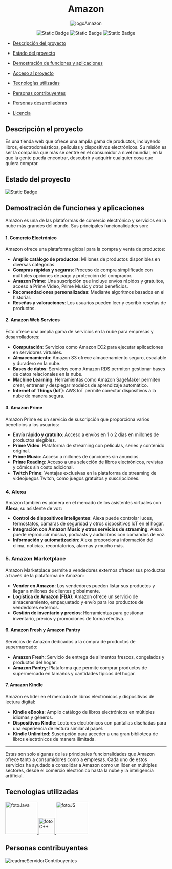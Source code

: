 <h1 align="center"> Amazon </h1>

<div align="center">

![logoAmazon](https://github.com/user-attachments/assets/933cc50a-efd3-439b-9800-8decc9f5cf65)
</div>
<div align="center">

![Static Badge](https://img.shields.io/badge/licencia%20-%20Amazon%20-%20blue)
![Static Badge](https://img.shields.io/badge/versi%C3%B3n%20-%203.24%20-%20green)
![Static Badge](https://img.shields.io/badge/%C3%BAltima%20versi%C3%B3n%20-%20febrero%20-%20green)
</div>

- [Descripción del proyecto](#descripción-del-proyecto)

- [Estado del proyecto](#estado-del-proyecto)

- [Demostración de funciones y aplicaciones](#demostracion-de-funciones-y-aplicaciones)

- [Acceso al proyecto](#acceso-al-proyecto)
  
- [Tecnologías utilizadas](#tecnologias-utilizadas)

- [Personas contribuyentes](#personas-contribuyentes)



- [Personas desarrolladoras](#personas-desarrolladoras)

- [Licencia](#licencia)

## Descripción el proyecto
Es una tienda web que ofrece una amplia gama de productos, incluyendo libros, electrodomésticos, películas y dispositivos electrónicos. Su misión es ser la compañía que más se centre en el consumidor a nivel mundial, en la que la gente pueda encontrar, descubrir y adquirir cualquier cosa que quiera comprar.

## Estado del proyecto
![Static Badge](https://img.shields.io/badge/estado-en%20desarrollo-green)





## Demostración de funciones y aplicaciones

Amazon es una de las plataformas de comercio electrónico y servicios en la nube más grandes del mundo. Sus principales funcionalidades son: 

#### 1. Comercio Electrónico

Amazon ofrece una plataforma global para la compra y venta de productos:

- **Amplio catálogo de productos**: Millones de productos disponibles en diversas categorías.
- **Compras rápidas y seguras**: Proceso de compra simplificado con múltiples opciones de pago y protección del comprador.
- **Amazon Prime**: Una suscripción que incluye envíos rápidos y gratuitos, acceso a Prime Video, Prime Music y otros beneficios.
- **Recomendaciones personalizadas**: Mediante algoritmos basados en el historial.
- **Reseñas y valoraciones**: Los usuarios pueden leer y escribir reseñas de productos.

#### 2. Amazon Web Services

Esto ofrece una amplia gama de servicios en la nube para empresas y desarrolladores:

- **Computación**: Servicios como Amazon EC2 para ejecutar aplicaciones en servidores virtuales.
- **Almacenamiento**: Amazon S3 ofrece almacenamiento seguro, escalable y duradero en la nube.
- **Bases de datos**: Servicios como Amazon RDS permiten gestionar bases de datos relacionales en la nube.
- **Machine Learning**: Herramientas como Amazon SageMaker permiten crear, entrenar y desplegar modelos de aprendizaje automático.
- **Internet of Things (IoT)**: AWS IoT permite conectar dispositivos a la nube de manera segura.

#### 3. Amazon Prime

Amazon Prime es un servicio de suscripción que proporciona varios beneficios a los usuarios:

- **Envío rápido y gratuito**: Acceso a envíos en 1 o 2 días en millones de productos elegibles.
- **Prime Video**: Plataforma de streaming con películas, series y contenido original.
- **Prime Music**: Acceso a millones de canciones sin anuncios.
- **Prime Reading**: Acceso a una selección de libros electrónicos, revistas y cómics sin costo adicional.
- **Twitch Prime**: Ventajas exclusivas en la plataforma de streaming de videojuegos Twitch, como juegos gratuitos y suscripciones.

### 4. Alexa

Amazon también es pionera en el mercado de los asistentes virtuales con **Alexa**, su asistente de voz:

- **Control de dispositivos inteligentes**: Alexa puede controlar luces, termostatos, cámaras de seguridad y otros dispositivos IoT en el hogar.
- **Integración con Amazon Music y otros servicios de streaming**: Alexa puede reproducir música, podcasts y audiolibros con comandos de voz.
- **Información y automatización**: Alexa proporciona información del clima, noticias, recordatorios, alarmas y mucho más.

### 5. Amazon Marketplace

Amazon Marketplace permite a vendedores externos ofrecer sus productos a través de la plataforma de Amazon:

- **Vender en Amazon**: Los vendedores pueden listar sus productos y llegar a millones de clientes globalmente.
- **Logística de Amazon (FBA)**: Amazon ofrece un servicio de almacenamiento, empaquetado y envío para los productos de vendedores externos.
- **Gestión de inventario y precios**: Herramientas para gestionar inventario, precios y promociones de forma efectiva.

#### 6. Amazon Fresh y Amazon Pantry

Servicios de Amazon dedicados a la compra de productos de supermercado:

- **Amazon Fresh**: Servicio de entrega de alimentos frescos, congelados y productos del hogar.
- **Amazon Pantry**: Plataforma que permite comprar productos de supermercado en tamaños y cantidades típicos del hogar.

#### 7. Amazon Kindle

Amazon es líder en el mercado de libros electrónicos y dispositivos de lectura digital:

- **Kindle eBooks**: Amplio catálogo de libros electrónicos en múltiples idiomas y géneros.
- **Dispositivos Kindle**: Lectores electrónicos con pantallas diseñadas para una experiencia de lectura similar al papel.
- **Kindle Unlimited**: Suscripción para acceder a una gran biblioteca de libros electrónicos de manera ilimitada.

---

Estas son solo algunas de las principales funcionalidades que Amazon ofrece tanto a consumidores como a empresas. Cada uno de estos servicios ha ayudado a consolidar a Amazon como un líder en múltiples sectores, desde el comercio electrónico hasta la nube y la inteligencia artificial.









## Tecnologías utilizadas

<a href="https://www.java.com/es/">
    <img src="https://miro.medium.com/v2/resize:fit:2560/1*2XrX0fP0htyTCah7AglTig.jpeg" alt="fotoJava" width="100"/>
</a>

<a href="https://learn.microsoft.com/es-es/cpp/cpp/welcome-back-to-cpp-modern-cpp?view=msvc-170">
    <img src="https://upload.wikimedia.org/wikipedia/commons/1/18/ISO_C%2B%2B_Logo.svg" alt="fotoC++" width="50"/>
</a>

<a href="https://developer.mozilla.org/es/docs/Web/JavaScript">
    <img src="https://encrypted-tbn0.gstatic.com/images?q=tbn:ANd9GcT51BMMUr2H27skg69TPo-ohN15vKM_fFeX0A&s" alt="fotoJS" width="100"/>
</a>







## Personas contribuyentes
![readmeServidorContribuyentes](https://github.com/user-attachments/assets/620adc61-d6c3-4087-806f-60d9ea38c479)




